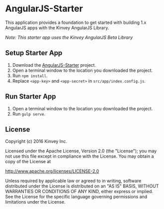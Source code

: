 AngularJS-Starter
=================

This application provides a foundation to get started with building 1.x AngularJS apps with the Kinvey AngularJS Library.

_Note: This starter app uses the Kinvey AngularJS Beta Library_

## Setup Starter App

1. Download the [AngularJS-Starter](https://github.com/KinveyApps/AngularJS-Starter/archive/master.zip) project.
2. Open a terminal window to the location you downloaded the project.
3. Run `npm install`.
4. Replace `<app-key>` and `<app-secret>` in `src/app/index.config.js`.

## Run Starter App
1. Open a terminal window to the location you downloaded the project.
2. Run `gulp serve`.

## License

Copyright (c) 2016 Kinvey Inc.

Licensed under the Apache License, Version 2.0 (the "License"); you may not use this file except
in compliance with the License. You may obtain a copy of the License at

 http://www.apache.org/licenses/LICENSE-2.0

Unless required by applicable law or agreed to in
writing, software distributed under the License
is distributed on an "AS IS" BASIS, WITHOUT WARRANTIES OR CONDITIONS OF ANY KIND, either express
or implied. See the License for the specific language governing permissions and limitations under
the License.
